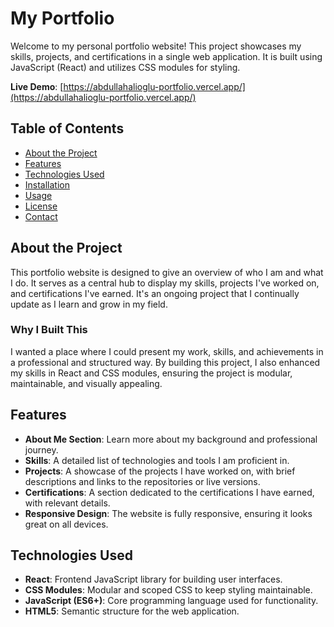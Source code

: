 # My Portfolio

Welcome to my personal portfolio website! This project showcases my skills, projects, and certifications in a single web application. It is built using JavaScript (React) and utilizes CSS modules for styling.

**Live Demo**: [https://abdullahalioglu-portfolio.vercel.app/](https://abdullahalioglu-portfolio.vercel.app/)

## Table of Contents

- [About the Project](#about-the-project)
- [Features](#features)
- [Technologies Used](#technologies-used)
- [Installation](#installation)
- [Usage](#usage)
- [License](#license)
- [Contact](#contact)

## About the Project

This portfolio website is designed to give an overview of who I am and what I do. It serves as a central hub to display my skills, projects I've worked on, and certifications I've earned. It's an ongoing project that I continually update as I learn and grow in my field.

### Why I Built This

I wanted a place where I could present my work, skills, and achievements in a professional and structured way. By building this project, I also enhanced my skills in React and CSS modules, ensuring the project is modular, maintainable, and visually appealing.

## Features

- **About Me Section**: Learn more about my background and professional journey.
- **Skills**: A detailed list of technologies and tools I am proficient in.
- **Projects**: A showcase of the projects I have worked on, with brief descriptions and links to the repositories or live versions.
- **Certifications**: A section dedicated to the certifications I have earned, with relevant details.
- **Responsive Design**: The website is fully responsive, ensuring it looks great on all devices.

## Technologies Used

- **React**: Frontend JavaScript library for building user interfaces.
- **CSS Modules**: Modular and scoped CSS to keep styling maintainable.
- **JavaScript (ES6+)**: Core programming language used for functionality.
- **HTML5**: Semantic structure for the web application.
